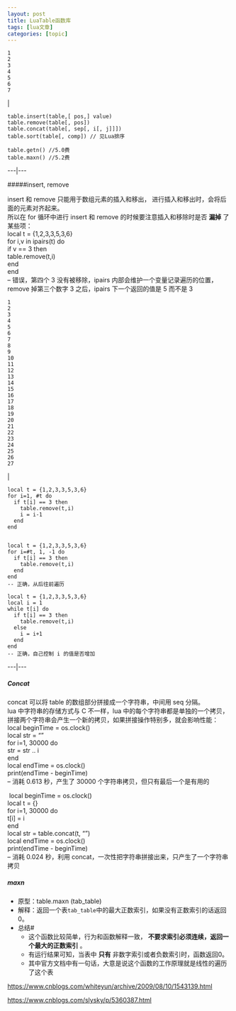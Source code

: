```yaml
---
layout: post
title: LuaTable函数库 
tags: [lua文章]
categories: [topic]
---
```


    1  
    2  
    3  
    4  
    5  
    6  
    7  
    

|

    
    
    table.insert(table,[ pos,] value)   
    table.remove(table[, pos])   
    table.concat(table[, sep[, i[, j]]])   
    table.sort(table[, comp]) // 见Lua排序  
      
    table.getn() //5.0费  
    table.maxn() //5.2费  
      
  
---|---  
  
#####insert, remove

insert 和 remove 只能用于数组元素的插入和移出， 进行插入和移出时，会将后面的元素对齐起来。  
所以在 for 循环中进行 insert 和 remove 的时候要注意插入和移除时是否 **漏掉** 了某些项：  
local t = {1,2,3,3,5,3,6}  
for i,v in ipairs(t) do  
if v == 3 then  
table.remove(t,i)  
end  
end  
– 错误，第四个 3 没有被移除，ipairs 内部会维护一个变量记录遍历的位置，remove 掉第三个数字 3 之后，ipairs 下一个返回的值是 5
而不是 3

    
    
    1  
    2  
    3  
    4  
    5  
    6  
    7  
    8  
    9  
    10  
    11  
    12  
    13  
    14  
    15  
    16  
    17  
    18  
    19  
    20  
    21  
    22  
    23  
    24  
    25  
    26  
    27  
    

|

    
    
    local t = {1,2,3,3,5,3,6}   
    for i=1, #t do   
      if t[i] == 3 then   
        table.remove(t,i)   
        i = i-1   
      end   
    end   
      
      
    local t = {1,2,3,3,5,3,6}   
    for i=#t, 1, -1 do   
      if t[i] == 3 then   
        table.remove(t,i)   
      end   
    end   
    -- 正确，从后往前遍历   
      
    local t = {1,2,3,3,5,3,6}   
    local i = 1   
    while t[i] do   
      if t[i] == 3 then   
        table.remove(t,i)   
      else   
        i = i+1   
      end   
    end   
    -- 正确，自己控制 i 的值是否增加  
      
  
---|---  
  
##### Concat

concat 可以将 table 的数组部分拼接成一个字符串，中间用 seq 分隔。  
lua 中字符串的存储方式与 C 不一样，lua 中的每个字符串都是单独的一个拷贝，拼接两个字符串会产生一个新的拷贝，如果拼接操作特别多，就会影响性能：  
local beginTime = os.clock()  
local str = “”  
for i=1, 30000 do  
str = str .. i  
end  
local endTime = os.clock()  
print(endTime - beginTime)  
– 消耗 0.613 秒，产生了 30000 个字符串拷贝，但只有最后一个是有用的

​ local beginTime = os.clock()  
​ local t = {}  
​ for i=1, 30000 do  
​ t[i] = i  
​ end  
​ local str = table.concat(t, “”)  
​ local endTime = os.clock()  
​ print(endTime - beginTime)  
​ – 消耗 0.024 秒，利用 concat，一次性把字符串拼接出来，只产生了一个字符串拷贝

##### maxn

  * 原型：table.maxn (tab_table)
  * 解释：返回一个表`tab_table`中的最大正数索引，如果没有正数索引的话返回0。
  * 总结#
    * 这个函数比较简单，行为和函数解释一致， **不要求索引必须连续，返回一个最大的正数索引** 。
    * 有运行结果可知，当表中 **只有** 非数字索引或者负数索引时，函数返回0。
    * 其中官方文档中有一句话，大意是说这个函数的工作原理就是线性的遍历了这个表

<https://www.cnblogs.com/whiteyun/archive/2009/08/10/1543139.html>

<https://www.cnblogs.com/slysky/p/5360387.html>
